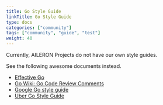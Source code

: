 ```yaml
---
title: Go Style Guide
linkTitle: Go Style Guide
type: docs
categories: ["community"]
tags: ["community", "guide", "test"]
weight: 40
---
```


Currently, AILERON Projects do not have our own style guides.

See the following awesome documents instead.

- [Effective Go](https://go.dev/doc/effective_go)
- [Go Wiki: Go Code Review Comments](https://go.dev/wiki/CodeReviewComments)
- [Google Go style guide](https://google.github.io/styleguide/go/)
- [Uber Go Style Guide](https://github.com/uber-go/guide)
